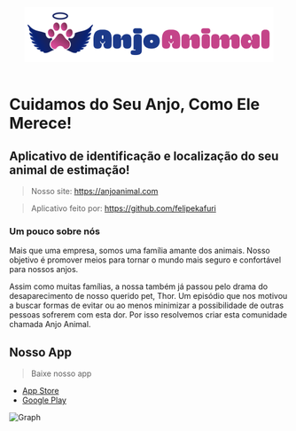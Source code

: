 <div align=center><img src=".github/logo.png"/></div>
<br/>

# Cuidamos do Seu Anjo, Como Ele Merece!

## Aplicativo de identificação e localização do seu animal de estimação!

> Nosso site: https://anjoanimal.com

> Aplicativo feito por: https://github.com/felipekafuri

### Um pouco sobre nós

Mais que uma empresa, somos uma família amante dos animais. Nosso objetivo é promover meios para tornar o mundo mais seguro e confortável para nossos anjos.

Assim como muitas famílias, a nossa também já passou pelo drama do desaparecimento de nosso querido pet, Thor. Um episódio que nos motivou a buscar formas de evitar ou ao menos minimizar a possibilidade de outras pessoas sofrerem com esta dor. Por isso resolvemos criar esta comunidade chamada Anjo Animal.

## Nosso App

> Baixe nosso app
- <a href="https://apps.apple.com/br/app/anjoanimal/id1554482280">App Store</a>
- <a href="https://play.google.com/store/apps/details?id=com.anjoanimal.anjoanimal">Google Play</a>

![Graph](https://user-images.githubusercontent.com/45128599/126516562-992fb2ab-55f1-42d3-b91d-f2d85fb769e3.png)

